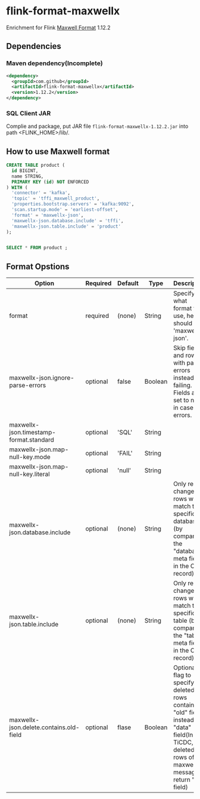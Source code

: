 # flink-format-maxwellx

Enrichment for Flink [Maxwell Format](https://nightlies.apache.org/flink/flink-docs-release-1.12/dev/table/connectors/formats/maxwell.html) 1.12.2

## Dependencies

### Maven dependency(Incomplete)

```xml
<dependency>
  <groupId>com.github</groupId>
  <artifactId>flink-format-maxwellx</artifactId>
  <version>1.12.2</version>
</dependency>
```

### SQL Client JAR

Complie and package, put JAR file `flink-format-maxwellx-1.12.2.jar` into path  <FLINK_HOME>/lib/.

## How to use Maxwell format

```sql
CREATE TABLE product (
  id BIGINT,
  name STRING,
  PRIMARY KEY (id) NOT ENFORCED
) WITH (
  'connector' = 'kafka',
  'topic' = 'tffi_maxwell_product',
  'properties.bootstrap.servers' = 'kafka:9092',
  'scan.startup.mode' = 'earliest-offset',
  'format' = 'maxwellx-json',
  'maxwellx-json.database.include' = 'tffi',
  'maxwellx-json.table.include' = 'product'
);


SELECT * FROM product ;
```

## Format Opstions

| Option                                  | Required | Default | Type    | Description                                                                                                                                                |
| --------------------------------------- | -------- | ------- | ------- | ---------------------------------------------------------------------------------------------------------------------------------------------------------- |
| format                                  | required | (none)  | String  | Specify what format to use, here should be 'maxwellx-json'.                                                                                                |
| maxwellx-json.ignore-parse-errors       | optional | false   | Boolean | Skip fields and rows with parse errors instead of failing. Fields are set to null in case of errors.                                                       |
| maxwellx-json.timestamp-format.standard | optional | 'SQL'   | String  |                                                                                                                                                            |
| maxwellx-json.map-null-key.mode         | optional | 'FAIL'  | String  |                                                                                                                                                            |
| maxwellx-json.map-null-key.literal      | optional | 'null'  | String  |                                                                                                                                                            |
| maxwellx-json.database.include          | optional | (none)  | String  | Only read changelog rows which match the specific database (by comparing the "database" meta field in the Canal record).                                   |
| maxwellx-json.table.include             | optional | (none)  | String  | Only read changelog rows which match the specific table (by comparing the "table" meta field in the Canal record).                                         |
| maxwellx-json.delete.contains.old-field | optional | flase   | Boolean | Optional flag to specify the deleted rows contained "old" field, instead of "data" field(In TiCDC, the deleted rows of maxwell message return "old" field) |
